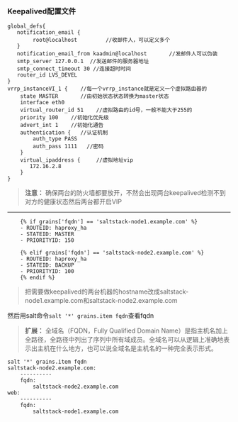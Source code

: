 ### Keepalived配置文件
```
global_defs{
   notification_email {
        root@localhost         //收邮件人，可以定义多个
   }
   notification_email_from kaadmin@localhost       //发邮件人可以伪装
   smtp_server 127.0.0.1  //发送邮件的服务器地址
   smtp_connect_timeout 30 //连接超时时间
   router_id LVS_DEVEL       
}
vrrp_instanceVI_1 {    //每一个vrrp_instance就是定义一个虚拟路由器的
    state MASTER       //由初始状态状态转换为master状态
    interface eth0    
    virtual_router_id 51    //虚拟路由的id号，一般不能大于255的
    priority 100    //初始化优先级
    advert_int 1    //初始化通告
    authentication {   //认证机制
        auth_type PASS
        auth_pass 1111   //密码
    }
    virtual_ipaddress {     //虚拟地址vip
       172.16.2.8
    }
}
```

> **注意：** 确保两台的防火墙都要放开，不然会出现两台keepalived检测不到对方的健康状态然后两台都开启VIP

------
```
    {% if grains['fqdn'] == 'saltstack-node1.example.com' %}
    - ROUTEID: haproxy_ha
    - STATEID: MASTER
    - PRIORITYID: 150

    {% elif grains['fqdn'] == 'saltstack-node2.example.com' %}
    - ROUTEID: haproxy_ha
    - STATEID: BACKUP
    - PRIORITYID: 100
    {% endif %}
```
> 把需要做keepalived的两台机器的hostname改成saltstack-node1.example.com和saltstack-node2.example.com

然后用salt命令`salt '*' grains.item fqdn`查看fqdn
> **扩展：** 全域名（FQDN，Fully Qualified Domain Name）是指主机名加上全路径，全路径中列出了序列中所有域成员。全域名可以从逻辑上准确地表示出主机在什么地方，也可以说全域名是主机名的一种完全表示形式。

```
salt '*' grains.item fqdn
saltstack-node2.example.com:
    ----------
    fqdn:
        saltstack-node2.example.com
web:
    ----------
    fqdn:
        saltstack-node1.example.com

```
